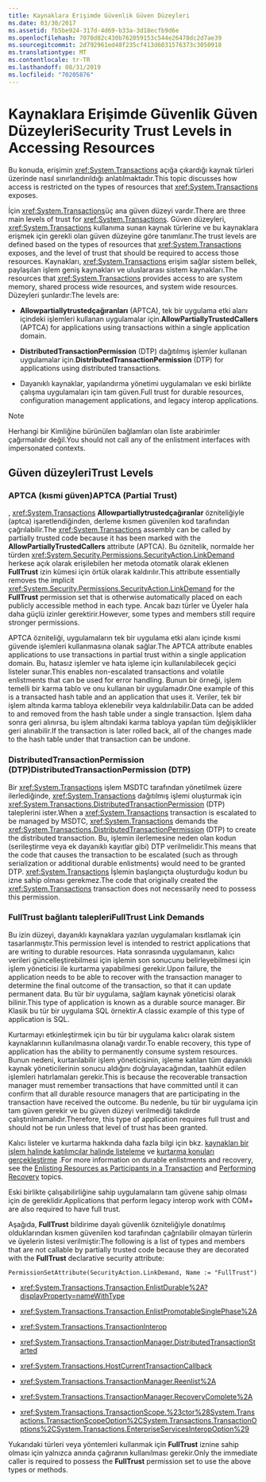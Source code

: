 ```yaml
---
title: Kaynaklara Erişimde Güvenlik Güven Düzeyleri
ms.date: 03/30/2017
ms.assetid: fb5be924-317d-4d69-b33a-3d18ecfb9d6e
ms.openlocfilehash: 7070d82c430b762059153c544e26478dc2d7ae39
ms.sourcegitcommit: 2d792961ed48f235cf413d6031576373c3050918
ms.translationtype: MT
ms.contentlocale: tr-TR
ms.lasthandoff: 08/31/2019
ms.locfileid: "70205876"
---
```

# <a name="security-trust-levels-in-accessing-resources"></a><span data-ttu-id="92a1e-102">Kaynaklara Erişimde Güvenlik Güven Düzeyleri</span><span class="sxs-lookup"><span data-stu-id="92a1e-102">Security Trust Levels in Accessing Resources</span></span>
<span data-ttu-id="92a1e-103">Bu konuda, erişimin <xref:System.Transactions> açığa çıkardığı kaynak türleri üzerinde nasıl sınırlandırıldığı anlatılmaktadır.</span><span class="sxs-lookup"><span data-stu-id="92a1e-103">This topic discusses how access is restricted on the types of resources that <xref:System.Transactions> exposes.</span></span>  
  
 <span data-ttu-id="92a1e-104">İçin <xref:System.Transactions>üç ana güven düzeyi vardır.</span><span class="sxs-lookup"><span data-stu-id="92a1e-104">There are three main levels of trust for <xref:System.Transactions>.</span></span> <span data-ttu-id="92a1e-105">Güven düzeyleri, <xref:System.Transactions> kullanıma sunan kaynak türlerine ve bu kaynaklara erişmek için gerekli olan güven düzeyine göre tanımlanır.</span><span class="sxs-lookup"><span data-stu-id="92a1e-105">The trust levels are defined based on the types of resources that <xref:System.Transactions> exposes, and the level of trust that should be required to access those resources.</span></span> <span data-ttu-id="92a1e-106">Kaynakları, <xref:System.Transactions> erişim sağlar sistem bellek, paylaşılan işlem geniş kaynakları ve uluslararası sistem kaynakları.</span><span class="sxs-lookup"><span data-stu-id="92a1e-106">The resources that <xref:System.Transactions> provides access to are system memory, shared process wide resources, and system wide resources.</span></span> <span data-ttu-id="92a1e-107">Düzeyleri şunlardır:</span><span class="sxs-lookup"><span data-stu-id="92a1e-107">The levels are:</span></span>  
  
- <span data-ttu-id="92a1e-108">**Allowpartiallytrustedçağıranları** (APTCA), tek bir uygulama etki alanı içindeki işlemleri kullanan uygulamalar için.</span><span class="sxs-lookup"><span data-stu-id="92a1e-108">**AllowPartiallyTrustedCallers** (APTCA) for applications using transactions within a single application domain.</span></span>  
  
- <span data-ttu-id="92a1e-109">**DistributedTransactionPermission** (DTP) dağıtılmış işlemler kullanan uygulamalar için.</span><span class="sxs-lookup"><span data-stu-id="92a1e-109">**DistributedTransactionPermission** (DTP) for applications using distributed transactions.</span></span>  
  
- <span data-ttu-id="92a1e-110">Dayanıklı kaynaklar, yapılandırma yönetimi uygulamaları ve eski birlikte çalışma uygulamaları için tam güven.</span><span class="sxs-lookup"><span data-stu-id="92a1e-110">Full trust for durable resources, configuration management applications, and legacy interop applications.</span></span>  
  
> [!NOTE]
> <span data-ttu-id="92a1e-111">Herhangi bir Kimliğine bürünülen bağlamları olan liste arabirimler çağırmalıdır değil.</span><span class="sxs-lookup"><span data-stu-id="92a1e-111">You should not call any of the enlistment interfaces with impersonated contexts.</span></span>  
  
## <a name="trust-levels"></a><span data-ttu-id="92a1e-112">Güven düzeyleri</span><span class="sxs-lookup"><span data-stu-id="92a1e-112">Trust Levels</span></span>  
  
### <a name="aptca-partial-trust"></a><span data-ttu-id="92a1e-113">APTCA (kısmi güven)</span><span class="sxs-lookup"><span data-stu-id="92a1e-113">APTCA (Partial Trust)</span></span>  
 <span data-ttu-id="92a1e-114">, <xref:System.Transactions> **Allowpartiallytrustedçağıranlar** özniteliğiyle (aptca) işaretlendiğinden, derleme kısmen güvenilen kod tarafından çağrılabilir.</span><span class="sxs-lookup"><span data-stu-id="92a1e-114">The <xref:System.Transactions> assembly can be called by partially trusted code because it has been marked with the **AllowPartiallyTrustedCallers** attribute (APTCA).</span></span> <span data-ttu-id="92a1e-115">Bu öznitelik, normalde her türden <xref:System.Security.Permissions.SecurityAction.LinkDemand> herkese açık olarak erişilebilen her metoda otomatik olarak eklenen **FullTrust** izin kümesi için örtük olarak kaldırılır.</span><span class="sxs-lookup"><span data-stu-id="92a1e-115">This attribute essentially removes the implicit <xref:System.Security.Permissions.SecurityAction.LinkDemand> for the **FullTrust** permission set that is otherwise automatically placed on each publicly accessible method in each type.</span></span> <span data-ttu-id="92a1e-116">Ancak bazı türler ve Üyeler hala daha güçlü izinler gerektirir.</span><span class="sxs-lookup"><span data-stu-id="92a1e-116">However, some types and members still require stronger permissions.</span></span>  
  
 <span data-ttu-id="92a1e-117">APTCA özniteliği, uygulamaların tek bir uygulama etki alanı içinde kısmi güvende işlemleri kullanmasına olanak sağlar.</span><span class="sxs-lookup"><span data-stu-id="92a1e-117">The APTCA attribute enables applications to use transactions in partial trust within a single application domain.</span></span> <span data-ttu-id="92a1e-118">Bu, hatasız işlemler ve hata işleme için kullanılabilecek geçici listeler sunar.</span><span class="sxs-lookup"><span data-stu-id="92a1e-118">This enables non-escalated transactions and volatile enlistments that can be used for error handling.</span></span> <span data-ttu-id="92a1e-119">Bunun bir örneği, işlem temelli bir karma tablo ve onu kullanan bir uygulamadır.</span><span class="sxs-lookup"><span data-stu-id="92a1e-119">One example of this is a transacted hash table and an application that uses it.</span></span> <span data-ttu-id="92a1e-120">Veriler, tek bir işlem altında karma tabloya eklenebilir veya kaldırılabilir.</span><span class="sxs-lookup"><span data-stu-id="92a1e-120">Data can be added to and removed from the hash table under a single transaction.</span></span> <span data-ttu-id="92a1e-121">İşlem daha sonra geri alınırsa, bu işlem altındaki karma tabloya yapılan tüm değişiklikler geri alınabilir.</span><span class="sxs-lookup"><span data-stu-id="92a1e-121">If the transaction is later rolled back, all of the changes made to the hash table under that transaction can be undone.</span></span>  
  
### <a name="distributedtransactionpermission-dtp"></a><span data-ttu-id="92a1e-122">DistributedTransactionPermission (DTP)</span><span class="sxs-lookup"><span data-stu-id="92a1e-122">DistributedTransactionPermission (DTP)</span></span>  
 <span data-ttu-id="92a1e-123">Bir <xref:System.Transactions> işlem MSDTC tarafından yönetilmek üzere ilerlediğinde, <xref:System.Transactions> dağıtılmış işlemi oluşturmak için <xref:System.Transactions.DistributedTransactionPermission> (DTP) taleplerini ister.</span><span class="sxs-lookup"><span data-stu-id="92a1e-123">When a <xref:System.Transactions> transaction is escalated to be managed by MSDTC, <xref:System.Transactions> demands the <xref:System.Transactions.DistributedTransactionPermission> (DTP) to create the distributed transaction.</span></span> <span data-ttu-id="92a1e-124">Bu, işlemin ilerlemesine neden olan kodun (serileştirme veya ek dayanıklı kayıtlar gibi) DTP verilmelidir.</span><span class="sxs-lookup"><span data-stu-id="92a1e-124">This means that the code that causes the transaction to be escalated (such as through serialization or additional durable enlistments) would need to be granted DTP.</span></span> <span data-ttu-id="92a1e-125"><xref:System.Transactions> İşlemin başlangıçta oluşturduğu kodun bu izne sahip olması gerekmez.</span><span class="sxs-lookup"><span data-stu-id="92a1e-125">The code that originally created the <xref:System.Transactions> transaction does not necessarily need to possess this permission.</span></span>  
  
### <a name="fulltrust-link-demands"></a><span data-ttu-id="92a1e-126">FullTrust bağlantı talepleri</span><span class="sxs-lookup"><span data-stu-id="92a1e-126">FullTrust Link Demands</span></span>  
 <span data-ttu-id="92a1e-127">Bu izin düzeyi, dayanıklı kaynaklara yazılan uygulamaları kısıtlamak için tasarlanmıştır.</span><span class="sxs-lookup"><span data-stu-id="92a1e-127">This permission level is intended to restrict applications that are writing to durable resources.</span></span> <span data-ttu-id="92a1e-128">Hata sonrasında uygulamanın, kalıcı verileri güncelleştirebilmesi için işlemin son sonucunu belirleyebilmesi için işlem yöneticisi ile kurtarma yapabilmesi gerekir.</span><span class="sxs-lookup"><span data-stu-id="92a1e-128">Upon failure, the application needs to be able to recover with the transaction manager to determine the final outcome of the transaction, so that it can update permanent data.</span></span> <span data-ttu-id="92a1e-129">Bu tür bir uygulama, sağlam kaynak yöneticisi olarak bilinir.</span><span class="sxs-lookup"><span data-stu-id="92a1e-129">This type of application is known as a durable source manager.</span></span> <span data-ttu-id="92a1e-130">Bir Klasik bu tür bir uygulama SQL örnektir.</span><span class="sxs-lookup"><span data-stu-id="92a1e-130">A classic example of this type of application is SQL.</span></span>  
  
 <span data-ttu-id="92a1e-131">Kurtarmayı etkinleştirmek için bu tür bir uygulama kalıcı olarak sistem kaynaklarının kullanılmasına olanağı vardır.</span><span class="sxs-lookup"><span data-stu-id="92a1e-131">To enable recovery, this type of application has the ability to permanently consume system resources.</span></span> <span data-ttu-id="92a1e-132">Bunun nedeni, kurtarılabilir işlem yöneticisinin, işleme katılan tüm dayanıklı kaynak yöneticilerinin sonucu aldığını doğrulayacağından, taahhüt edilen işlemleri hatırlamaları gerekir.</span><span class="sxs-lookup"><span data-stu-id="92a1e-132">This is because the recoverable transaction manager must remember transactions that have committed until it can confirm that all durable resource managers that are participating in the transaction have received the outcome.</span></span> <span data-ttu-id="92a1e-133">Bu nedenle, bu tür bir uygulama için tam güven gerekir ve bu güven düzeyi verilmediği takdirde çalıştırılmamalıdır.</span><span class="sxs-lookup"><span data-stu-id="92a1e-133">Therefore, this type of application requires full trust and should not be run unless that level of trust has been granted.</span></span>  
  
 <span data-ttu-id="92a1e-134">Kalıcı listeler ve kurtarma hakkında daha fazla bilgi için bkz. [kaynakları bir işlem halinde katılımcılar halinde listeleme](enlisting-resources-as-participants-in-a-transaction.md) ve [kurtarma konuları gerçekleştirme](performing-recovery.md) .</span><span class="sxs-lookup"><span data-stu-id="92a1e-134">For more information on durable enlistments and recovery, see the [Enlisting Resources as Participants in a Transaction](enlisting-resources-as-participants-in-a-transaction.md) and [Performing Recovery](performing-recovery.md) topics.</span></span>  
  
 <span data-ttu-id="92a1e-135">Eski birlikte çalışabilirliğine sahip uygulamaların tam güvene sahip olması için de gereklidir.</span><span class="sxs-lookup"><span data-stu-id="92a1e-135">Applications that perform legacy interop work with COM+ are also required to have full trust.</span></span>  
  
 <span data-ttu-id="92a1e-136">Aşağıda, **FullTrust** bildirime dayalı güvenlik özniteliğiyle donatılmış olduklarından kısmen güvenilen kod tarafından çağrılabilir olmayan türlerin ve üyelerin listesi verilmiştir:</span><span class="sxs-lookup"><span data-stu-id="92a1e-136">The following is a list of types and members that are not callable by partially trusted code because they are decorated with the **FullTrust** declarative security attribute:</span></span>  
  
 `PermissionSetAttribute(SecurityAction.LinkDemand, Name := "FullTrust")`  
  
- <xref:System.Transactions.Transaction.EnlistDurable%2A?displayProperty=nameWithType>  
  
- <xref:System.Transactions.Transaction.EnlistPromotableSinglePhase%2A>  
  
- <xref:System.Transactions.TransactionInterop>  
  
- <xref:System.Transactions.TransactionManager.DistributedTransactionStarted>  
  
- <xref:System.Transactions.HostCurrentTransactionCallback>  
  
- <xref:System.Transactions.TransactionManager.Reenlist%2A>  
  
- <xref:System.Transactions.TransactionManager.RecoveryComplete%2A>  
  
- <xref:System.Transactions.TransactionScope.%23ctor%28System.Transactions.TransactionScopeOption%2CSystem.Transactions.TransactionOptions%2CSystem.Transactions.EnterpriseServicesInteropOption%29>  
  
 <span data-ttu-id="92a1e-137">Yukarıdaki türleri veya yöntemleri kullanmak için **FullTrust** iznine sahip olması için yalnızca anında çağıranın kullanılması gerekir.</span><span class="sxs-lookup"><span data-stu-id="92a1e-137">Only the immediate caller is required to possess the **FullTrust** permission set to use the above types or methods.</span></span>
